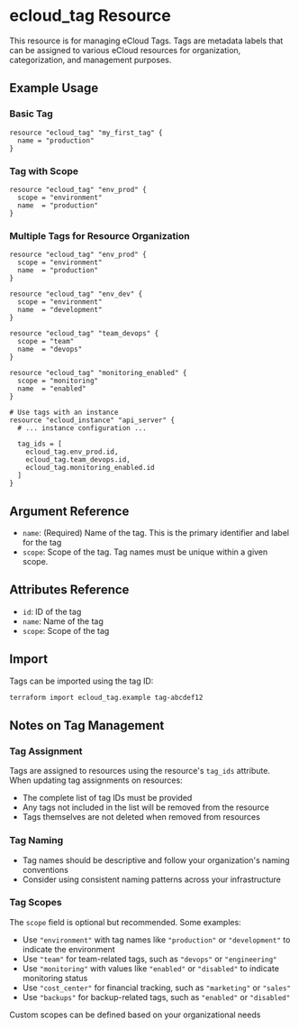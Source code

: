# ecloud_tag Resource

This resource is for managing eCloud Tags. Tags are metadata labels that can be assigned to various eCloud resources for organization, categorization, and management purposes.

## Example Usage

### Basic Tag

```hcl
resource "ecloud_tag" "my_first_tag" {
  name = "production"
}
```

### Tag with Scope

```hcl
resource "ecloud_tag" "env_prod" {
  scope = "environment"
  name  = "production"
}
```

### Multiple Tags for Resource Organization

```hcl
resource "ecloud_tag" "env_prod" {
  scope = "environment"
  name  = "production"
}

resource "ecloud_tag" "env_dev" {
  scope = "environment"
  name  = "development"
}

resource "ecloud_tag" "team_devops" {
  scope = "team"
  name  = "devops"
}

resource "ecloud_tag" "monitoring_enabled" {
  scope = "monitoring"
  name  = "enabled"
}

# Use tags with an instance
resource "ecloud_instance" "api_server" {
  # ... instance configuration ...
  
  tag_ids = [
    ecloud_tag.env_prod.id,
    ecloud_tag.team_devops.id,
    ecloud_tag.monitoring_enabled.id
  ]
}
```

## Argument Reference

- `name`: (Required) Name of the tag. This is the primary identifier and label for the tag
- `scope`: Scope of the tag. Tag names must be unique within a given scope.

## Attributes Reference

- `id`: ID of the tag
- `name`: Name of the tag
- `scope`: Scope of the tag

## Import

Tags can be imported using the tag ID:

```bash
terraform import ecloud_tag.example tag-abcdef12
```

## Notes on Tag Management

### Tag Assignment
Tags are assigned to resources using the resource's `tag_ids` attribute. When updating tag assignments on resources:
- The complete list of tag IDs must be provided
- Any tags not included in the list will be removed from the resource
- Tags themselves are not deleted when removed from resources

### Tag Naming
- Tag names should be descriptive and follow your organization's naming conventions
- Consider using consistent naming patterns across your infrastructure

### Tag Scopes
The `scope` field is optional but recommended. Some examples:

- Use `"environment"` with tag names like `"production"` or `"development"` to indicate the environment
- Use `"team"` for team-related tags, such as `"devops"` or `"engineering"`
- Use `"monitoring"` with values like `"enabled"` or `"disabled"` to indicate monitoring status
- Use `"cost_center"` for financial tracking, such as `"marketing"` or `"sales"`
- Use `"backups"` for backup-related tags, such as `"enabled"` or `"disabled"`

Custom scopes can be defined based on your organizational needs